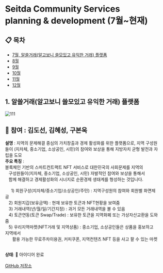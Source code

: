 # Seitda Community Services planning & development (7월~현재)

## 📋 목차
- [7월, 알쓸거래(알고보니 쓸모있고 유익한 거래) 플랫폼](#7월)
- [8월](#8월)
- [9월](#9월)
- [10월](#10월)
- [11월](#️11월)
- [12월](#12월)


## 1. 알쓸거래(알고보니 쓸모있고 유익한 거래) 플랫폼
![111](https://github.com/user-attachments/assets/bf9e4d6a-8bb0-47c9-8f89-89b75b3d3695)

## 🌸 참여 : 김도선, 김혜성, 구본욱<br>
**설명** : 지역의 문제해결 중심의 가치창출과 경제 활성화를 위한 플랫폼으로, 지역 구성원들이 (지차체, 중소기업, 소상공인, 시민)의 참여와 보상을 통해 지방자치 균형 발전과 자립을 도모<br>
**주요 특징** :<br>
블록체인 기반의 스마트컨트랙트 NFT 서비스로 대한민국의 사회문제를 지역의 <br>
   구성원들이(지자체, 중소기업, 소상공인, 시민) 자발적인 참여와 보상을 통해서<br>
   함께 해결하고 경제활성화의 시너지로 순환경제 생태계를 형성하는 것입니다.<br><br>
 
   1) 회원구성(지자체/중소기업/소상공인/주민) : 지역구성원의 참여와 회원별 화면제공<br>
   2) 회원지갑(보유금액) : 현재 보유한 토큰과 NFT현황을 보여줌<br>
   3) 거래내역(년/월/일/기간지정) : 과거 모든 거래내역을 볼 수 있음<br>
   4) 토큰연동(토큰 Swap/Trade) : 보유한 토큰을 지역화폐 또는 가상자산교환을 도와줌<br>
   5) 우리지역마켓(NFT거래 및 지역상품) : 중소기업, 소상공인들은 상품을 홍보하고 지역에서<br>
      활용 가능한 무료주차이용권, 커피쿠폰, 지역컨텐츠 NFT 등을 사고 팔 수 있는 마켓<br><br>
      
**상태**: 🚀 아이디어 완료<br>  
[GitHub 저장소](https://github.com/Seitda-community/)





